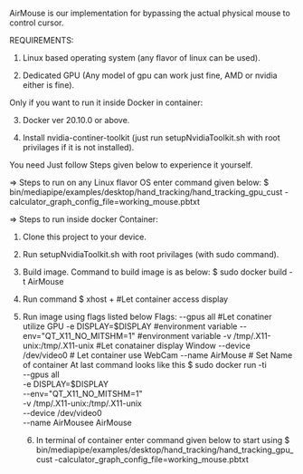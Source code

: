 AirMouse is our implementation for bypassing the actual physical mouse to control cursor.

REQUIREMENTS:
   1) Linux based operating system (any flavor of linux can be used).
   
   2) Dedicated GPU (Any model of gpu can work just fine, AMD or nvidia either is fine).
   
   Only if you want to run it inside Docker in container:
  
   3) Docker ver 20.10.0 or above. 
   
   4) Install nvidia-continer-toolkit (just run setupNvidiaToolkit.sh with root privilages if it is not installed).

You need Just follow Steps given below to experience it yourself.

=> Steps to run on any Linux flavor OS enter command given below:
   $ bin/mediapipe/examples/desktop/hand_tracking/hand_tracking_gpu_cust -calculator_graph_config_file=working_mouse.pbtxt

=> Steps to run inside docker Container:
   1) Clone this project to your device.
   
   2) Run setupNvidiaToolkit.sh with root privilages (with sudo command).
   
   3) Build image. 
       Command to build image is as below:
       $ sudo docker build -t AirMouse
   
   4) Run command 
      $ xhost + #Let container access display
       
   5) Run image using flags listed below
       Flags:
       --gpus all #Let conatiner utilize GPU
       -e DISPLAY=$DISPLAY  #environment variable
       --env="QT_X11_NO_MITSHM=1" #environment variable
       -v /tmp/.X11-unix:/tmp/.X11-unix #Let conatainer display Window
       --device /dev/video0 # Let container use WebCam
       --name AirMouse # Set Name of container
      At last command looks like this
       $ sudo docker run -ti \
       --gpus all \
       -e DISPLAY=$DISPLAY \
       --env="QT_X11_NO_MITSHM=1" \
       -v /tmp/.X11-unix:/tmp/.X11-unix \
       --device /dev/video0 \
       --name AirMousee
       AirMouse
       
      6) In terminal of container enter command given below to start using
       $ bin/mediapipe/examples/desktop/hand_tracking/hand_tracking_gpu_cust -calculator_graph_config_file=working_mouse.pbtxt
    
    
